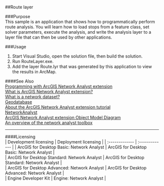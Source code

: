 ##Route layer

###Purpose  
This sample is an application that shows how to programmatically perform route analysis. You will learn how to load stops from a feature class, set solver parameters, execute the analysis, and write the analysis layer to a layer file that can then be used by other applications.   


###Usage
1. Start Visual Studio, open the solution file, then build the solution.  
1. Run RouteLayer.exe.  
1. Add the layer Route.lyr that was generated by this application to view the results in ArcMap.  







####See Also  
[Programming with ArcGIS Network Analyst extension](http://desktopdev.arcgis.com/search/?q=Programming%20with%20ArcGIS%20Network%20Analyst%20extension&p=0&language=en&product=arcobjects-sdk-dotnet&version=&n=15&collection=help)  
[What is ArcGIS Network Analyst extension?](http://desktopdev.arcgis.com/search/?q=What%20is%20ArcGIS%20Network%20Analyst%20extension%3F&p=0&language=en&product=arcobjects-sdk-dotnet&version=&n=15&collection=help)  
[What is a network dataset?](http://desktopdev.arcgis.com/search/?q=What%20is%20a%20network%20dataset%3F&p=0&language=en&product=arcobjects-sdk-dotnet&version=&n=15&collection=help)  
[Geodatabase](http://desktopdev.arcgis.com/search/?q=Geodatabase&p=0&language=en&product=arcobjects-sdk-dotnet&version=&n=15&collection=help)  
[About the ArcGIS Network Analyst extension tutorial](http://desktopdev.arcgis.com/search/?q=About%20the%20ArcGIS%20Network%20Analyst%20extension%20tutorial&p=0&language=en&product=arcobjects-sdk-dotnet&version=&n=15&collection=help)  
[NetworkAnalyst](http://desktopdev.arcgis.com/search/?q=NetworkAnalyst&p=0&language=en&product=arcobjects-sdk-dotnet&version=&n=15&collection=help)  
[ArcGIS Network Analyst extension Object Model Diagram](http://desktopdev.arcgis.com/search/?q=ArcGIS%20Network%20Analyst%20extension%20Object%20Model%20Diagram&p=0&language=en&product=arcobjects-sdk-dotnet&version=&n=15&collection=help)  
[An overview of the network analyst toolbox](http://desktopdev.arcgis.com/search/?q=An%20overview%20of%20the%20network%20analyst%20toolbox&p=0&language=en&product=arcobjects-sdk-dotnet&version=&n=15&collection=help)  


---------------------------------

####Licensing  
| Development licensing | Deployment licensing | 
| :------------- | :------------- | 
| ArcGIS for Desktop Basic: Network Analyst | ArcGIS for Desktop Basic: Network Analyst |  
| ArcGIS for Desktop Standard: Network Analyst | ArcGIS for Desktop Standard: Network Analyst |  
| ArcGIS for Desktop Advanced: Network Analyst | ArcGIS for Desktop Advanced: Network Analyst |  
| Engine Developer Kit | Engine: Network Analyst |  


